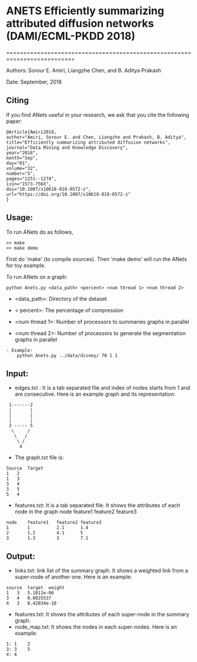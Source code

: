 # ANETS Efficiently summarizing attributed diffusion networks (DAMI/ECML-PKDD 2018)
==========================================================================

Authors: Sorour E. Amiri, Liangzhe Chen, and B. Aditya Prakash

Date: September, 2018

Citing
------
If you find ANets useful in your research, we ask that you cite the following paper:
```
@Article{Amiri2018,
author="Amiri, Sorour E. and Chen, Liangzhe and Prakash, B. Aditya",
title="Efficiently summarizing attributed diffusion networks",
journal="Data Mining and Knowledge Discovery",
year="2018",
month="Sep",
day="01",
volume="32",
number="5",
pages="1251--1274",
issn="1573-756X",
doi="10.1007/s10618-018-0572-z",
url="https://doi.org/10.1007/s10618-018-0572-z"
}
```

Usage:
-----
To run ANets do as follows,
```
>> make
>> make demo  
```
First do 'make' (to compile sources). Then 'make demo' will run the ANets for toy example. 

To run ANets on a graph:
```
python Anets.py <data_path> <percent> <num thread 1> <num thread 2> 
```
- <data_path>: Directory of the dataset

- < percent>: The percentage of compression

- <num thread 1>: Number of processors to summaries graphs in parallel

- <num thread 2>: Number of processors to generate the segmentation graphs in parallel
```
- Example: 
    python Anets.py ../data/disney/ 70 1 1
```

Input: 
------
- edges.txt : It is a tab separated file and index of nodes starts from 1 and are consecutive. Here is an example graph and its representation:

```
 1-------2
 |       |
 |       |
 |       |
 3 ----- 5
  \     /
   \   /
    \ /
     4
```
- The graph.txt file is:
```
Source	Target
1	2
1	3
3	4
3	5
5	4
```

- features.txt: It is a tab separated file. It shows the attributes of each node in the graph
node	feature1   feature2 feature3

```
node	feature1   feature2 feature3
1	    1          2.1      1.4
2	    1.2        4.1      5 
3	    1.3        3        7.1
```

Output:
-------
- links.txt: link list of the summary graph. It shows a weighted link from a super-node of another one. Here is an example:

```
source	target	weight
1	3	5.1011e-06
3	4	0.0025537
4	3	8.42034e-10
```

- features.txt: It shows the attributes of each super-node in the summary graph.
- node_map.txt: It shows the nodes in each super-nodes. Here is an example:

```
1: 1    2
3: 3    5
4: 4
```

